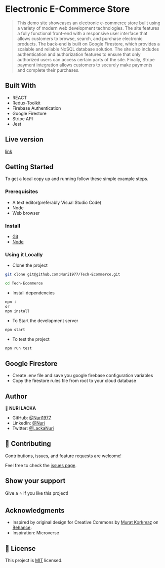 #  Electronic E-Commerce Store

> This demo site showcases an electronic e-commerce store built using a variety of modern web development technologies. The site features a fully functional front-end with a responsive user interface that allows customers to browse, search, and purchase electronic products. The back-end is built on Google Firestore, which provides a scalable and reliable NoSQL database solution. The site also includes authentication and authorization features to ensure that only authorized users can access certain parts of the site. Finally, Stripe payment integration allows customers to securely make payments and complete their purchases.

## Built With

- REACT
- Redux-Toolkit
- Firebase Authentication
- Google Firestore
- Stripe API 
- Jest

## Live version

[link](https://shopping-87340.web.app)

## Getting Started

To get a local copy up and running follow these simple example steps.

### Prerequisites
- A text editor(preferably Visual Studio Code)
- Node
- Web browser

### Install
- [Git](https://git-scm.com/downloads)
- [Node](https://nodejs.org/en/download/)

### Using it Locally

- Clone the project

```bash 
git clone git@github.com:Nuri1977/Tech-Ecommerce.git

cd Tech-Ecommerce
```

- Install dependencies

```bash
npm i 
or
npm install
```
- To Start the development server
```bash
npm start
```

- To test the project
```bash
npm run test
```

## Google Firestore
  - Create .env file and save you google firebase configuration variables
  - Copy the firestore rules file from root to your cloud database

## Author

👤 **NURI LACKA**

- GitHub: [@Nuri1977](https://github.com/Nuri1977)
- LinkedIn: [@Nuri](https://www.linkedin.com/in/nuri-lacka-7141b01ba/)
- Twitter: [@LackaNuri](https://twitter.com/LackaNuri)


## 🤝 Contributing

Contributions, issues, and feature requests are welcome!

Feel free to check the [issues page](https://github.com/Nuri1977/Tech-Ecommerce/issues).

## Show your support

Give a ⭐️ if you like this project!

## Acknowledgments

- Inspired by original design for Creative Commons by [Murat Korkmaz](https://www.behance.net/muratk) on [Behance](https://www.behance.net/gallery/26425031/Vespa-Responsive-Redesign).
- Inspiration: Microverse

## 📝 License

This project is [MIT](./LICENSE.md) licensed.

